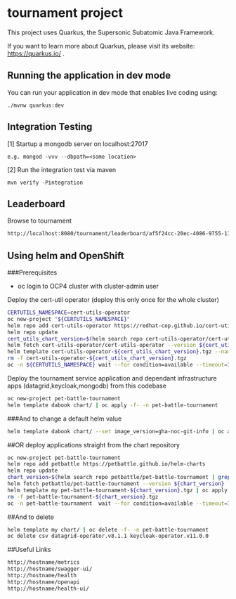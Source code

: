 # tournament project

This project uses Quarkus, the Supersonic Subatomic Java Framework.

If you want to learn more about Quarkus, please visit its website: https://quarkus.io/ .

## Running the application in dev mode

You can run your application in dev mode that enables live coding using:
```
./mvnw quarkus:dev
```

## Integration Testing

[1] Startup a mongodb server on localhost:27017 
```
e.g. mongod -vvv --dbpath=<some location>
```
[2] Run the integration test via maven
```
mvn verify -Pintegration
```

## Leaderboard

Browse to tournament
```bash
http://localhost:8080/tournament/leaderboard/af5f24cc-20ec-4086-9755-111c8da8b526
```

## Using helm and OpenShift

###Prerequisites
- oc login to OCP4 cluster with cluster-admin user

Deploy the cert-util operator (deploy this only once for the whole cluster)
```bash
CERTUTILS_NAMESPACE=cert-utils-operator
oc new-project "${CERTUTILS_NAMESPACE}"
helm repo add cert-utils-operator https://redhat-cop.github.io/cert-utils-operator
helm repo update
cert_utils_chart_version=$(helm search repo cert-utils-operator/cert-utils-operator | grep cert-utils-operator/cert-utils-operator | awk '{print $2}')
helm fetch cert-utils-operator/cert-utils-operator --version ${cert_utils_chart_version}
helm template cert-utils-operator-${cert_utils_chart_version}.tgz --namespace cert-utils-operator | oc apply -f- -n cert-utils-operator
rm -f cert-utils-operator-${cert_utils_chart_version}.tgz
oc -n ${CERTUTILS_NAMESPACE} wait --for condition=available --timeout=120s deployment/cert-utils-operator
```

Deploy the tournament service application and dependant infrastructure apps (datagrid,keycloak,mongodb) from this codebase
```bash
oc new-project pet-battle-tournament
helm template dabook chart/ | oc apply -f- -n pet-battle-tournament
```

###And to change a default helm value
```bash
helm template dabook chart/ --set image_version=gha-noc-git-info | oc apply -f- -n pet-battle-tournament 
```

##OR 
deploy applications straight from the chart repository
```bash
oc new-project pet-battle-tournament
helm repo add petbattle https://petbattle.github.io/helm-charts
helm repo update
chart_version=$(helm search repo petbattle/pet-battle-tournament | grep petbattle/pet-battle-tournament | awk '{print $2}')
helm fetch petbattle/pet-battle-tournament --version ${chart_version}
helm template my pet-battle-tournament-${chart_version}.tgz | oc apply -f- -n pet-battle-tournament
rm -f pet-battle-tournament-${chart_version}.tgz
oc -n pet-battle-tournament  wait --for condition=available --timeout=120s deploymentconfig/my-pet-battle-tournament
```

##And to delete
```bash
helm template my chart/ | oc delete -f- -n pet-battle-tournament
oc delete csv datagrid-operator.v8.1.1 keycloak-operator.v11.0.0
```

##Useful Links
```bash
http://hostname/metrics
http://hostname/swagger-ui/
http://hostname/health
http://hostname/openapi
http://hostname/health-ui/
```

